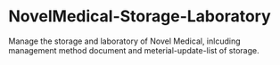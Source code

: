 # NovelMedical-Storage-Laboratory
Manage the storage and laboratory of Novel Medical, inlcuding management method document and meterial-update-list of storage.
